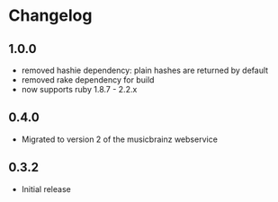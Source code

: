 # Changelog

## 1.0.0

* removed hashie dependency: plain hashes are returned by default
* removed rake dependency for build
* now supports ruby 1.8.7 - 2.2.x

## 0.4.0

* Migrated to version 2 of the musicbrainz webservice

## 0.3.2

* Initial release
